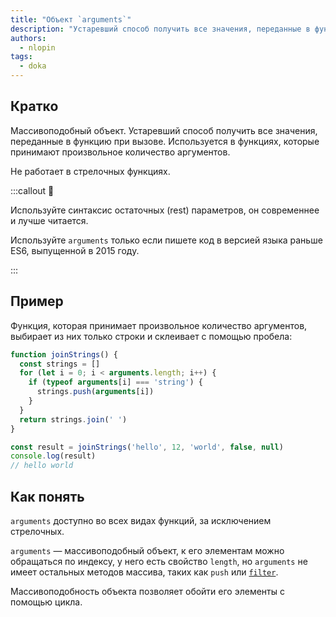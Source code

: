 ```yaml
---
title: "Объект `arguments`"
description: "Устаревший способ получить все значения, переданные в функцию при вызове."
authors:
  - nlopin
tags:
  - doka
---
```


## Кратко

Массивоподобный объект. Устаревший способ получить все значения, переданные в функцию при вызове. Используется в функциях, которые принимают произвольное количество аргументов.

Не работает в стрелочных функциях.

:::callout 🙅

Используйте синтаксис остаточных (rest) параметров, он современнее и лучше читается.

Используйте `arguments` только если пишете код в версией языка раньше ES6, выпущенной в 2015 году.

:::

## Пример

Функция, которая принимает произвольное количество аргументов, выбирает из них только строки и склеивает с помощью пробела:

```js
function joinStrings() {
  const strings = []
  for (let i = 0; i < arguments.length; i++) {
    if (typeof arguments[i] === 'string') {
      strings.push(arguments[i])
    }
  }
  return strings.join(' ')
}

const result = joinStrings('hello', 12, 'world', false, null)
console.log(result)
// hello world
```

## Как понять

`arguments` доступно во всех видах функций, за исключением стрелочных.

`arguments` — массивоподобный объект, к его элементам можно обращаться по индексу, у него есть свойство `length`, но `arguments` не имеет остальных методов массива, таких как `push` или [`filter`](/js/array-filter).

Массивоподобность объекта позволяет обойти его элементы с помощью цикла.

